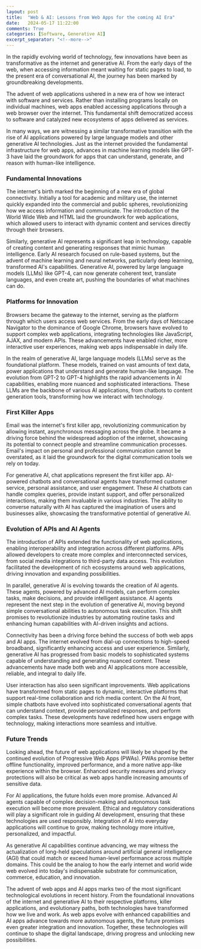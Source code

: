 ```yaml
---
layout: post
title:  "Web & AI: Lessons from Web Apps for the coming AI Era"
date:   2024-05-17 11:22:00
comments: True
categories: [Software, Generative AI]
excerpt_separator: "<!--more-->"
---
```

In the rapidly evolving world of technology, few innovations have been as transformative as the internet and generative AI. From the early days of the web, when accessing information meant waiting for static pages to load, to the present era of conversational AI, the journey has been marked by groundbreaking developments. 

The advent of web applications ushered in a new era of how we interact with software and services. Rather than installing programs locally on individual machines, web apps enabled accessing applications through a web browser over the internet. This fundamental shift democratized access to software and catalyzed new ecosystems of apps delivered as services.

<!--more-->

In many ways, we are witnessing a similar transformative transition with the rise of AI applications powered by large language models and other generative AI technologies. Just as the internet provided the fundamental infrastructure for web apps, advances in machine learning models like GPT-3 have laid the groundwork for apps that can understand, generate, and reason with human-like intelligence.

### Fundamental Innovations

The internet's birth marked the beginning of a new era of global connectivity. Initially a tool for academic and military use, the internet quickly expanded into the commercial and public spheres, revolutionizing how we access information and communicate. The introduction of the World Wide Web and HTML laid the groundwork for web applications, which allowed users to interact with dynamic content and services directly through their browsers.

Similarly, generative AI represents a significant leap in technology, capable of creating content and generating responses that mimic human intelligence. Early AI research focused on rule-based systems, but the advent of machine learning and neural networks, particularly deep learning, transformed AI's capabilities. Generative AI, powered by large language models (LLMs) like GPT-4, can now generate coherent text, translate languages, and even create art, pushing the boundaries of what machines can do.

### Platforms for Innovation

Browsers became the gateway to the internet, serving as the platform through which users access web services. From the early days of Netscape Navigator to the dominance of Google Chrome, browsers have evolved to support complex web applications, integrating technologies like JavaScript, AJAX, and modern APIs. These advancements have enabled richer, more interactive user experiences, making web apps indispensable in daily life.

In the realm of generative AI, large language models (LLMs) serve as the foundational platform. These models, trained on vast amounts of text data, power applications that understand and generate human-like language. The evolution from GPT-2 to GPT-4 highlights the rapid advancements in AI capabilities, enabling more nuanced and sophisticated interactions. These LLMs are the backbone of various AI applications, from chatbots to content generation tools, transforming how we interact with technology.

### First Killer Apps

Email was the internet's first killer app, revolutionizing communication by allowing instant, asynchronous messaging across the globe. It became a driving force behind the widespread adoption of the internet, showcasing its potential to connect people and streamline communication processes. Email's impact on personal and professional communication cannot be overstated, as it laid the groundwork for the digital communication tools we rely on today.

For generative AI, chat applications represent the first killer app. AI-powered chatbots and conversational agents have transformed customer service, personal assistance, and user engagement. These AI chatbots can handle complex queries, provide instant support, and offer personalized interactions, making them invaluable in various industries. The ability to converse naturally with AI has captured the imagination of users and businesses alike, showcasing the transformative potential of generative AI.

### Evolution of APIs and AI Agents

The introduction of APIs extended the functionality of web applications, enabling interoperability and integration across different platforms. APIs allowed developers to create more complex and interconnected services, from social media integrations to third-party data access. This evolution facilitated the development of rich ecosystems around web applications, driving innovation and expanding possibilities.

In parallel, generative AI is evolving towards the creation of AI agents. These agents, powered by advanced AI models, can perform complex tasks, make decisions, and provide intelligent assistance. AI agents represent the next step in the evolution of generative AI, moving beyond simple conversational abilities to autonomous task execution. This shift promises to revolutionize industries by automating routine tasks and enhancing human capabilities with AI-driven insights and actions.

Connectivity has been a driving force behind the success of both web apps and AI apps. The internet evolved from dial-up connections to high-speed broadband, significantly enhancing access and user experience. Similarly, generative AI has progressed from basic models to sophisticated systems capable of understanding and generating nuanced content. These advancements have made both web and AI applications more accessible, reliable, and integral to daily life.

User interaction has also seen significant improvements. Web applications have transformed from static pages to dynamic, interactive platforms that support real-time collaboration and rich media content. On the AI front, simple chatbots have evolved into sophisticated conversational agents that can understand context, provide personalized responses, and perform complex tasks. These developments have redefined how users engage with technology, making interactions more seamless and intuitive.

### Future Trends

Looking ahead, the future of web applications will likely be shaped by the continued evolution of Progressive Web Apps (PWAs). PWAs promise better offline functionality, improved performance, and a more native app-like experience within the browser. Enhanced security measures and privacy protections will also be critical as web apps handle increasing amounts of sensitive data.

For AI applications, the future holds even more promise. Advanced AI agents capable of complex decision-making and autonomous task execution will become more prevalent. Ethical and regulatory considerations will play a significant role in guiding AI development, ensuring that these technologies are used responsibly. Integration of AI into everyday applications will continue to grow, making technology more intuitive, personalized, and impactful.

As generative AI capabilities continue advancing, we may witness the actualization of long-held speculations around artificial general intelligence (AGI) that could match or exceed human-level performance across multiple domains. This could be the analog to how the early internet and world wide web evolved into today's indispensable substrate for communication, commerce, education, and innovation.


The advent of web apps and AI apps marks two of the most significant technological evolutions in recent history. From the foundational innovations of the internet and generative AI to their respective platforms, killer applications, and evolutionary paths, both technologies have transformed how we live and work. As web apps evolve with enhanced capabilities and AI apps advance towards more autonomous agents, the future promises even greater integration and innovation. Together, these technologies will continue to shape the digital landscape, driving progress and unlocking new possibilities.